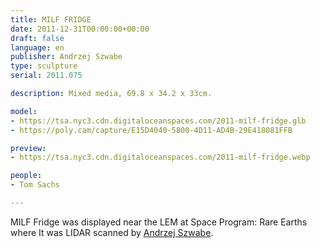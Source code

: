 ```yaml
---
title: MILF FRIDGE
date: 2011-12-31T00:00:00+00:00
draft: false
language: en
publisher: Andrzej Szwabe
type: sculpture
serial: 2011.075

description: Mixed media, 69.8 x 34.2 x 33cm.

model:
- https://tsa.nyc3.cdn.digitaloceanspaces.com/2011-milf-fridge.glb
- https://poly.cam/capture/E15D4040-5800-4D11-AD4B-29E418081FFB

preview:
- https://tsa.nyc3.cdn.digitaloceanspaces.com/2011-milf-fridge.webp

people:
- Tom Sachs

---
```


MILF Fridge was displayed near the LEM at Space Program: Rare Earths where It was LIDAR scanned by [Andrzej Szwabe](https://aszwabe.artstation.com).

&nbsp;

&nbsp;

&nbsp;

&nbsp;